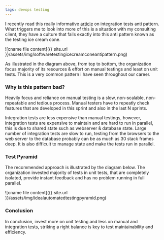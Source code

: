 ```yaml
---
tags: devops testing
---
```


I recently read this really informative [article](https://watirmelon.blog/2012/01/31/introducing-the-software-testing-ice-cream-cone/) on integration tests anti pattern. What triggers me to look into more of this is a situation with my consulting client, they have a culture that falls exactly into this anti pattern known as the testing ice cream cone.

![cname file content]({{ site.url }}/assets/img/softwaretestingicecreamconeantipattern.png)

As illustrated in the diagram above, from top to bottom, the organization focus majority of its resources & effort on manual testings and least on unit tests. This is a very common pattern i have seen throughout our career. 

### Why is this pattern bad?
Heavily focus and reliance on manual testing is a slow, non-scalable, non-repeatable and tedious process. Manual testers have to repeatly check features that are developed in this sprint and also in the last N sprints. 

Integration tests are less expensive than manual testings, however, integration tests are expensive to maintain and are hard to run in parallel, this is due to shared state such as webserver & database state. Large number of integration tests are slow to run, testing from the browsers to the web server to the database probably can be as much as 30 stack frames deep. It is also difficult to manage state and make the tests run in parallel.

### Test Pyramid
The recommended approach is illustrated by the diagram below. The organization invested majority of tests in unit tests, that are completely isolated, provide instant feedback and has no problem running in full parallel.

![cname file content]({{ site.url }}/assets/img/idealautomatedtestingpyramid.png)

### Conclusion
In conclusion, invest more on unit testing and less on manual and integration tests, striking a right balance is key to test maintainability and efficiency.